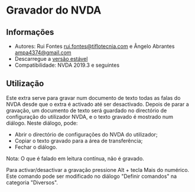 ﻿# Gravador do NVDA

## Informações
* Autores: Rui Fontes <rui.fontes@tiflotecnia.com> e Ângelo Abrantes <ampa4374@gmail.com>
* Descarregue a [versão estável][1]
* Compatibilidade: NVDA 2019.3 e seguintes

## Utilização
Este extra serve para gravar num documento de texto todas as falas do NVDA desde que o extra é activado até ser desactivado.
Depois de parar a gravação, um documento de texto será guardado no directório de configuração do utilizador NVDA, e o texto gravado é mostrado num diálogo.
Neste diálogo, pode:
* Abrir o directório de configurações do NVDA do utilizador;
* Copiar o texto gravado para a área de transferência;
* Fechar o diálogo.


Nota: O que é falado em leitura contínua, não é gravado.

Para activar/desactivar a gravação pressione Alt + tecla Mais do numérico.
Este comando pode ser modificado no diálogo "Definir comandos" na categoria "Diversos".



[1]: https://github.com/ruifontes/NVDARecorder/releases/download/2023.09.18/NVDARecorder-2023.09.18.nvda-addon
